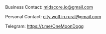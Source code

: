 Business Contact: midscore.io@gmail.com

Personal Contact: city.wolf.in.rural@gmail.com

Telegram: https://t.me/OneMoonDogg


